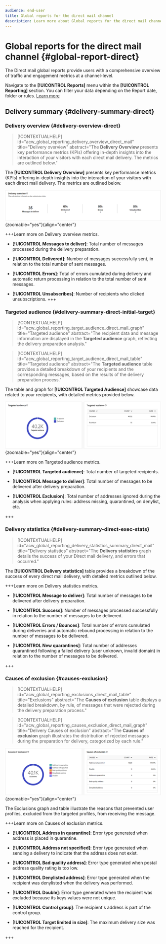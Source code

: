 ```yaml
---
audience: end-user
title: Global reports for the direct mail channel
description: Learn more about Global reports for the direct mail channel
---
```

# Global reports for the direct mail channel {#global-report-direct}

The Direct mail global reports provide users with a comprehensive overview of traffic and engagement metrics at a channel-level.

Navigate to the **[!UICONTROL Reports]** menu within the **[!UICONTROL Reporting]** section. You can filter your data depending on the Report date, folder or rules. [Learn more](global-reports.md)

## Delivery summary {#delivery-summary-direct}

### Delivery overview {#delivery-overview-direct}

>[!CONTEXTUALHELP]
>id="acw_global_reporting_delivery_overview_direct_mail"
>title="Delivery overview"
>abstract="The **Delivery Overview** presents key performance metrics (KPIs) offering in-depth insights into the interaction of your visitors with each direct mail delivery. The metrics are outlined below."

The **[!UICONTROL Delivery Overview]** presents key performance metrics (KPIs) offering in-depth insights into the interaction of your visitors with each direct mail delivery. The metrics are outlined below.

![](assets/global_report_direct_mail_delivery_overview.png){zoomable="yes"}{align="center"}

+++Learn more on Delivery overview metrics.

* **[!UICONTROL Messages to deliver]**: Total number of messages processed during the delivery preparation.

* **[!UICONTROL Delivered]**: Number of messages successfully sent, in relation to the total number of sent messages.

* **[!UICONTROL Errors]**: Total of errors cumulated during delivery and automatic return processing in relation to the total number of sent messages.

* **[!UICONTROL Unsubscribes]**: Number of recipients who clicked unsubscriptions.
+++

### Targeted audience {#delivery-summary-direct-initial-target}

>[!CONTEXTUALHELP]
>id="acw_global_reporting_target_audience_direct_mail_graph"
>title="Targeted audience"
>abstract="The recipient data and message information are displayed in the **Targeted audience** graph, reflecting the delivery preparation analysis."

>[!CONTEXTUALHELP]
>id="acw_global_reporting_target_audience_direct_mail_table"
>title="Targeted audience"
>abstract="The **Targeted audience** table provides a detailed breakdown of your recipients and the corresponding messages, based on the results of the delivery preparation process."

The table and graph for **[!UICONTROL Targeted Audience]** showcase data related to your recipients, with detailed metrics provided below.

![](assets/global_report_direct_mail_targeted_audience.png){zoomable="yes"}{align="center"}

+++Learn more on Targeted audience metrics.

* **[!UICONTROL Targeted audience]**: Total number of targeted recipients.

* **[!UICONTROL Message to deliver]**: Total number of messages to be delivered after delivery preparation.

* **[!UICONTROL Exclusion]**: Total number of addresses ignored during the analysis when applying rules: address missing, quarantined, on denylist, etc.

+++

### Delivery statistics {#delivery-summary-direct-exec-stats}

>[!CONTEXTUALHELP]
>id="acw_global_reporting_delivery_statistics_summary_direct_mail"
>title="Delivery statistics"
>abstract="The **Delivery statistics** graph details the success of your Direct mail delivery, and errors that occurred."

The **[!UICONTROL Delivery statistics]** table provides a breakdown of the success of every direct mail delivery, with detailed metrics outlined below.

+++Learn more on Delivery statistics metrics.

* **[!UICONTROL Message to deliver]**: Total number of messages to be delivered after delivery preparation.

* **[!UICONTROL Success]**: Number of messages processed successfully in relation to the number of messages to be delivered.

* **[!UICONTROL Errors / Bounces]**: Total number of errors cumulated during deliveries and automatic rebound processing in relation to the number of messages to be delivered.

* **[!UICONTROL New quarantines]**: Total number of addresses quarantined following a failed delivery (user unknown, invalid domain) in relation to the number of messages to be delivered.

+++

### Causes of exclusion {#causes-exclusion}

>[!CONTEXTUALHELP]
>id="acw_global_reporting_exclusions_direct_mail_table"
>title="Exclusions"
>abstract="The **Causes of exclusion** table displays a detailed breakdown, by rule, of messages that were rejected during the delivery preparation process."

>[!CONTEXTUALHELP]
>id="acw_global_reporting_causes_exclusion_direct_mail_graph"
>title="Delivery Causes of exclusion"
>abstract="The **Causes of exclusion** graph illustrates the distribution of rejected messages during the preparation for delivery, categorized by each rule."

![](assets/global_report_direct_mail_exclusions.png){zoomable="yes"}{align="center"}

The Exclusions graph and table illustrate the reasons that prevented user profiles, excluded from the targeted profiles, from receiving the message.

+++Learn more on Causes of exclusion metrics.

* **[!UICONTROL Address in quarantine]**: Error type generated when address is placed in quarantine.

* **[!UICONTROL Address not specified]**: Error type generated when sending a delivery to indicate that the address does not exist.

* **[!UICONTROL Bad quality address]**: Error type generated when postal address quality rating is too low.

* **[!UICONTROL Denylisted address]**: Error type generated when the recipient was denylisted when the delivery was performed.

* **[!UICONTROL Double]**: Error type generated when the recipient was excluded because its keys values were not unique.

* **[!UICONTROL Control group]**: The recipient's address is part of the control group.

* **[!UICONTROL Target limited in size]**: The maximum delivery size was reached for the recipient.

+++

